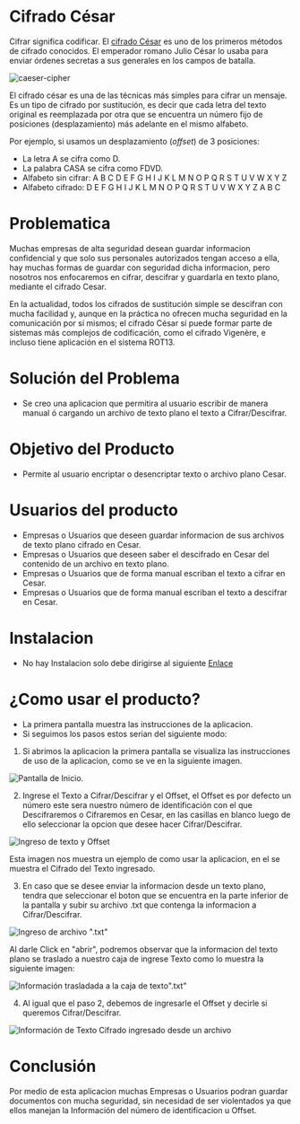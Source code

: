 # Cifrado César

Cifrar significa codificar. El [cifrado César](https://en.wikipedia.org/wiki/Caesar_cipher) es uno de los primeros métodos de cifrado conocidos. El emperador romano Julio César lo usaba para enviar órdenes secretas a sus generales en los campos de batalla.

![caeser-cipher](https://upload.wikimedia.org/wikipedia/commons/thumb/2/2b/Caesar3.svg/2000px-Caesar3.svg.png)

El cifrado césar es una de las técnicas más simples para cifrar un mensaje. Es un tipo de cifrado por sustitución, es decir que cada letra del texto original es reemplazada por otra que se encuentra un número fijo de posiciones (desplazamiento) más adelante en el mismo alfabeto.

Por ejemplo, si usamos un desplazamiento (_offset_) de 3 posiciones:

- La letra A se cifra como D.
- La palabra CASA se cifra como FDVD.
- Alfabeto sin cifrar: A B C D E F G H I J K L M N O P Q R S T U V W X Y Z
- Alfabeto cifrado: D E F G H I J K L M N O P Q R S T U V W X Y Z A B C

# Problematica

Muchas empresas de alta seguridad desean guardar informacion confidencial y que solo sus personales autorizados tengan acceso a ella, hay muchas formas de guardar con seguridad dicha informacion, pero nosotros nos enfocaremos en cifrar, descifrar y guardarla en texto plano, mediante el cifrado Cesar.

En la actualidad, todos los cifrados de sustitución simple se descifran con mucha facilidad y, aunque en la práctica no ofrecen mucha seguridad en la comunicación por sí mismos; el cifrado César sí puede formar parte de sistemas más complejos de codificación, como el cifrado Vigenère, e incluso tiene aplicación en el sistema ROT13.

# Solución del Problema

- Se creo una aplicacion que permitira al usuario escribir de manera manual ó cargando un archivo de texto plano el texto a Cifrar/Descifrar.

# Objetivo del Producto

- Permite al usuario encriptar o desencriptar texto o archivo plano Cesar.

# Usuarios del producto

- Empresas o Usuarios que deseen guardar informacion de sus archivos de texto plano cifrado en Cesar.
- Empresas o Usuarios que deseen saber el descifrado en Cesar del contenido de un archivo en texto plano.
- Empresas o Usuarios que de forma manual escriban el texto a cifrar en Cesar.
- Empresas o Usuarios que de forma manual escriban el texto a descifrar en Cesar.

# Instalacion
- No hay Instalacion solo debe dirigirse al siguiente [Enlace](https://jackelinperez.github.io/lim-2018-11-bc-core-am-cipher/src/)

# ¿Como usar el producto?

- La primera pantalla muestra las instrucciones de la aplicacion.
- Si seguimos los pasos estos serian del siguiente modo:
1. Si abrimos la aplicacion la primera pantalla se visualiza las instrucciones de uso de la aplicacion, como se ve en la siguiente imagen.

![Pantalla de Inicio.](https://jackelinperez.github.io/lim-2018-11-bc-core-am-cipher/src/imagen1.png)

2. Ingrese el Texto a Cifrar/Descifrar y el Offset, el Offset es por defecto un número este sera nuestro número de identificación con el que Descifraremos o Cifraremos en Cesar, en las casillas en blanco luego de ello seleccionar la opcion que desee hacer Cifrar/Descifrar.

![Ingreso de texto y Offset](https://jackelinperez.github.io/lim-2018-11-bc-core-am-cipher/src/imagen2.png)

Esta imagen nos muestra un ejemplo de como usar la aplicacion, en el se muestra el Cifrado del Texto ingresado.

3. En caso que se desee enviar la informacion desde un texto plano, tendra que seleccionar el boton que se encuentra en la parte inferior de la pantalla y subir su archivo .txt que contenga la informacion a Cifrar/Descifrar.

![Ingreso de archivo ".txt"](https://jackelinperez.github.io/lim-2018-11-bc-core-am-cipher/src/imagen3.png)

Al darle Click en "abrir", podremos observar que la informacion del texto plano se traslado a nuestro caja de ingrese Texto como lo muestra la siguiente imagen:

![Información trasladada a la caja de texto".txt"](https://jackelinperez.github.io/lim-2018-11-bc-core-am-cipher/src/imagen4.png)

4. Al igual que el paso 2, debemos de ingresarle el Offset y decirle si queremos Cifrar/Descifrar.

![Información de Texto Cifrado ingresado desde un archivo](https://jackelinperez.github.io/lim-2018-11-bc-core-am-cipher/src/imagen5.png)

# Conclusión

Por medio de esta aplicacion muchas Empresas o Usuarios podran guardar documentos con mucha seguridad, sin necesidad de ser violentados ya que ellos manejan la Información del número de identificacion u Offset.
